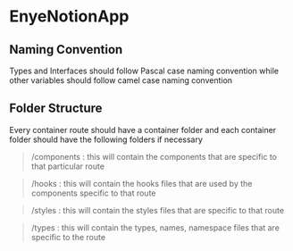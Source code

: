 # EnyeNotionApp

## Naming Convention

Types and Interfaces should follow Pascal case naming convention while other variables should follow camel case naming convention

## Folder Structure

Every container route should have a container folder and each container folder should have the following folders if necessary

> /components : this will contain the components that are specific to that particular route

> /hooks : this will contain the hooks files that are used by the components specific to that route

> /styles : this will contain the styles files that are specific to that route

> /types : this will contain the types, names, namespace files that are specific to the route
